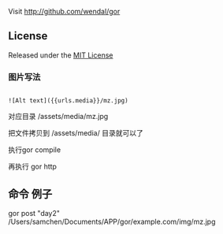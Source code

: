 Visit http://github.com/wendal/gor

## License

Released under the [MIT License](http://www.opensource.org/licenses/MIT)

### 图片写法

```

![Alt text]({{urls.media}}/mz.jpg) 

```

对应目录
/assets/media/mz.jpg

把文件拷贝到 /assets/media/ 目录就可以了

执行gor compile  

再执行 gor http


## 命令 例子
gor post "day2" /Users/samchen/Documents/APP/gor/example.com/img/mz.jpg